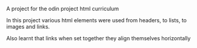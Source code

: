 A project for the odin project html curriculum

In this project various html elements were used from headers, to lists, to images and links.

Also learnt that links when set together they align themselves horizontally